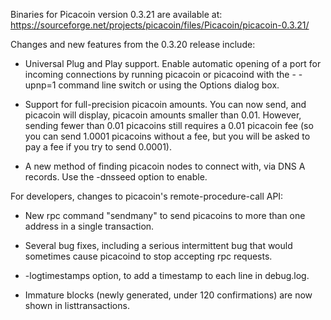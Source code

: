 Binaries for Picacoin version 0.3.21 are available at:
  https://sourceforge.net/projects/picacoin/files/Picacoin/picacoin-0.3.21/

Changes and new features from the 0.3.20 release include:

* Universal Plug and Play support.  Enable automatic opening of a port for incoming connections by running picacoin or picacoind with the - -upnp=1 command line switch or using the Options dialog box.

* Support for full-precision picacoin amounts.  You can now send, and picacoin will display, picacoin amounts smaller than 0.01.  However, sending fewer than 0.01 picacoins still requires a 0.01 picacoin fee (so you can send 1.0001 picacoins without a fee, but you will be asked to pay a fee if you try to send 0.0001).

* A new method of finding picacoin nodes to connect with, via DNS A records. Use the -dnsseed option to enable.

For developers, changes to picacoin's remote-procedure-call API:

* New rpc command "sendmany" to send picacoins to more than one address in a single transaction.

* Several bug fixes, including a serious intermittent bug that would sometimes cause picacoind to stop accepting rpc requests. 

* -logtimestamps option, to add a timestamp to each line in debug.log.

* Immature blocks (newly generated, under 120 confirmations) are now shown in listtransactions.
